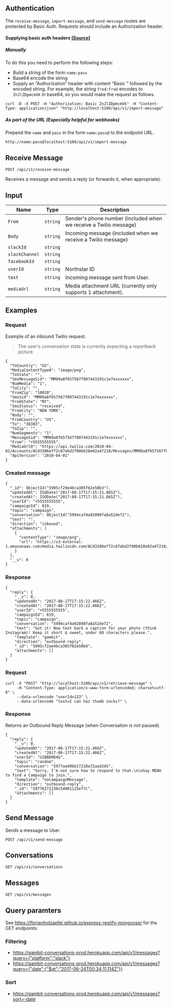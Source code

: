 ## Authentication
The `receive-message`, `import-message`, and `send-message` routes are protected by Basic Auth. Requests should include an Authorization header.

#### Supplying basic auth headers [(Source)](https://developer.atlassian.com/cloud/jira/platform/jira-rest-api-basic-authentication/#supplying-basic-auth-headers)

##### Manually
To do this you need to perform the following steps:

- Build a string of the form `name:pass`
- Base64 encode the string
- Supply an “Authorization” header with content “Basic ” followed by the encoded string. For example, the string `fred:fred` encodes to `ZnJlZDpmcmVk` in base64, so you would make the request as follows.
```
curl -D -X POST -H "Authorization: Basic ZnJlZDpmcmVk" -H "Content-Type: application/json" "http://localhost:5100/api/v1/import-message"
```

##### As part of the URL (Especially helpful for webhooks)
Prepend the `name` and `pass` in the form `name:pass@` to the endpoint URL.
```
http://name:pass@localhost:5100/api/v1/import-message
```

## Receive Message

```
POST /api/v1/receive-message
```

Receives a message and sends a reply (or forwards it, when appropriate).


## Input

Name | Type | Description
--- | --- | ---
`From` | `string` | Sender's phone number (included when we receive a Twilio message)
`Body` | `string` | Incoming message (included when we receive a Twilio message)
`slackId` | `string` |
`slackChannel` | `string` |
`facebookId` | `string` |
`userId` | `string` | Northstar ID
`text` | `string` | Incoming message sent from User.
`mediaUrl` | `string` | Media attachment URL (currently only supports 1 attachment).

## Examples

### Request

Example of an inbound Twilio request.
> The user's conversation state is currently expecting a reportback picture

```
{
  "ToCountry": "US",
  "MediaContentType0": "image/png",
  "ToState": "",
  "SmsMessageSid": "MM09a8f657567f807443191c1e7exxxxxx",
  "NumMedia": "1",
  "ToCity": "",
  "FromZip": "10010",
  "SmsSid": "MM09a8f657567f807443191c1e7exxxxxx",
  "FromState": "NY",
  "SmsStatus": "received",
  "FromCity": "NEW YORK",
  "Body": "",
  "FromCountry": "US",
  "To": "38383",
  "ToZip": "",
  "NumSegments": "1",
  "MessageSid": "MM09a8f657567f807443191c1e7exxxxxx",
  "From": "+5555555555",
  "MediaUrl0": "https://api.twilio.com/2010-04-01/Accounts/ACd3386eff2c87ebd2f00b628e02a47218/Messages/MM09a8f657567f807443191c1e7e318cb8/Media/ME0bdfda835a49390c85311e6d27d060a4",
  "ApiVersion": "2010-04-01"
}
```

### Created message

```
{
  "_id": ObjectId("5995cf29e4bca305f02e50b3"),
  "updatedAt": ISODate("2017-08-17T17:15:21.865Z"),
  "createdAt": ISODate("2017-08-17T17:15:21.865Z"),
  "userId": "+5555555555",
  "campaignId": 819,
  "topic": "campaign",
  "conversation": ObjectId("5994caf4a92890fa8a52de72"),
  "text": "",
  "direction": "inbound",
  "attachments": [
    {
      "contentType": "image/png",
      "url": "https://s3-external-1.amazonaws.com/media.twiliocdn.com/ACd3386eff2c87ebd2f00b628e02a47218/f743e8fe72652707d12f8c79ef1c0fa8"
    }
  ],
  "__v": 0
}
```

### Response

```
{
  "reply": {
    "__v": 0,
    "updatedAt": "2017-08-17T17:15:22.466Z",
    "createdAt": "2017-08-17T17:15:22.466Z",
    "userId": "+5555555555",
    "campaignId": 819,
    "topic": "campaign",
    "conversation": "5994caf4a92890fa8a52de72",
    "text": "Got it! Now text back a caption for your photo (think Instagram)! Keep it short & sweet, under 60 characters please.",
    "template": "gambit",
    "direction": "outbound-reply",
    "_id": "5995cf2ae4bca305f02e50b4",
    "attachments": []
  }
}
```

### Request

```
curl -X "POST" "http://localhost:5100/api/v1/retrieve-message" \
     -H "Content-Type: application/x-www-form-urlencoded; charset=utf-8" \
     --data-urlencode "userId=123" \
     --data-urlencode "text=I can haz thumb socks?" \
```

### Response

Returns an Outbound Reply Message (when Conversation is not paused).

```
{
  "reply": {
    "__v": 0,
    "updatedAt": "2017-08-17T17:15:22.466Z",
    "createdAt": "2017-08-17T17:15:22.466Z",
    "userId": "U1BBD0D4G",
    "topic": "random",
    "conversation": "5977aed9bb17210a72aad245",
    "text": "Sorry, I'm not sure how to respond to that.\n\nSay MENU to find a Campaign to join.",
    "template": "noCampaignMessage",
    "direction": "outbound-reply",
    "_id": "59776272230c54001125ef7c",
    "attachments": []
  }
}
```

## Send Message

Sends a message to User.


```
POST /api/v1/send-message
```

## Conversations


```
GET /api/v1/conversations
```

## Messages

```
GET /api/v1/messages
```


## Query paramters

See https://florianholzapfel.github.io/express-restify-mongoose/ for the GET endpoints:

### Filtering
* https://gambit-conversations-prod.herokuapp.com/api/v1/messages?query={"platform":"slack"}
* https://gambit-conversations-prod.herokuapp.com/api/v1/messages?query={"date":{"$gt":"2017-06-24T00:34:11.114Z"}}

### Sort
* https://gambit-conversations-prod.herokuapp.com/api/v1/messages?sort=-date
